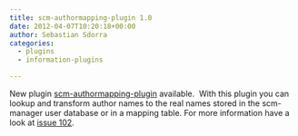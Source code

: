 ```yaml
---
title: scm-authormapping-plugin 1.0
date: 2012-04-07T10:20:18+00:00
author: Sebastian Sdorra
categories:
  - plugins
  - information-plugins

---
```

New plugin [scm-authormapping-plugin](https://github.com/scm-manager/scm-authormapping-plugin) available.  With this plugin you can lookup and transform author names to the real names stored in the scm-manager user database or in a mapping table. For more information have a look at [issue 102](https://github.com/scm-manager/scm-manager/issues/102).

